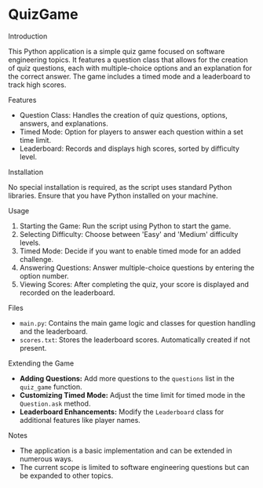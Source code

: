 # QuizGame

Introduction

This Python application is a simple quiz game focused on software engineering topics. It features a question class that allows for the creation of quiz questions, each with multiple-choice options and an explanation for the correct answer. The game includes a timed mode and a leaderboard to track high scores.

Features

- Question Class: Handles the creation of quiz questions, options, answers, and explanations.
- Timed Mode: Option for players to answer each question within a set time limit.
- Leaderboard: Records and displays high scores, sorted by difficulty level.

Installation

No special installation is required, as the script uses standard Python libraries. Ensure that you have Python installed on your machine.

Usage

1. Starting the Game: Run the script using Python to start the game.
2. Selecting Difficulty: Choose between 'Easy' and 'Medium' difficulty levels.
3. Timed Mode: Decide if you want to enable timed mode for an added challenge.
4. Answering Questions: Answer multiple-choice questions by entering the option number.
5. Viewing Scores: After completing the quiz, your score is displayed and recorded on the leaderboard.

Files

- `main.py`: Contains the main game logic and classes for question handling and the leaderboard.
- `scores.txt`: Stores the leaderboard scores. Automatically created if not present.

Extending the Game

- **Adding Questions:** Add more questions to the `questions` list in the `quiz_game` function.
- **Customizing Timed Mode:** Adjust the time limit for timed mode in the `Question.ask` method.
- **Leaderboard Enhancements:** Modify the `Leaderboard` class for additional features like player names.

Notes

- The application is a basic implementation and can be extended in numerous ways.
- The current scope is limited to software engineering questions but can be expanded to other topics.
